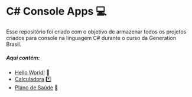 # C# Console Apps :computer:

Esse repositório foi criado com o objetivo de armazenar todos os projetos criados para console na linguagem C# durante o curso da Generation Brasil.

##### Aqui contém:

- [Hello World!](https://github.com/brenonsc/CSharp.Generation/tree/main/HelloWorld) :wave:
- [Calculadora](https://github.com/brenonsc/CSharp.Generation/tree/main/Calculadora) *️⃣
- [Plano de Saúde](https://github.com/brenonsc/CSharp.Generation/tree/main/PlanoDeSaude) :hospital:

